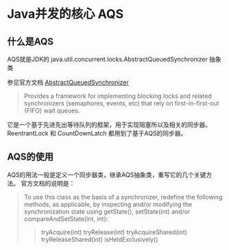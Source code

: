 # Java并发的核心 AQS
## 什么是AQS
AQS就是JDK的 java.util.concurrent.locks.AbstractQueuedSynchronizer 抽象类

参见官方文档 [AbstractQueuedSynchronizer](https://docs.oracle.com/en/java/javase/14/docs/api/java.base/java/util/concurrent/locks/AbstractQueuedSynchronizer.html)
> Provides a framework for implementing blocking locks and related synchronizers (semaphores, events, etc) that rely on first-in-first-out (FIFO) wait queues.

它是一个基于先进先出等待队列的框架，用于实现阻塞所以及相关的同步器。ReentrantLock 和 CountDownLatch 都用到了基于AQS的同步器。

## AQS的使用
AQS的用法一般是定义一个同步器类，继承AQS抽象类，重写它的几个关键方法。
官方文档的说明是：
> To use this class as the basis of a synchronizer, redefine the following methods, as applicable, by inspecting and/or modifying the synchronization state using getState(), setState(int) and/or compareAndSetState(int, int):
>> tryAcquire(int)
>> tryRelease(int)
>> tryAcquireShared(int)
>> tryReleaseShared(int)
>> isHeldExclusively()

